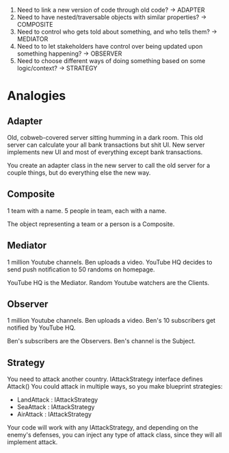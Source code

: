 1. Need to link a new version of code through old code? -> ADAPTER
2. Need to have nested/traversable objects with similar properties? -> COMPOSITE
3. Need to control who gets told about something, and who tells them? -> MEDIATOR
4. Need to to let stakeholders have control over being updated upon something happening? -> OBSERVER
5. Need to choose different ways of doing something based on some logic/context? -> STRATEGY

# Analogies

## Adapter
Old, cobweb-covered server sitting humming in a dark room.
This old server can calculate your all bank transactions but shit UI.
New server implements new UI and most of everything except bank transactions.

You create an adapter class in the new server to call the old server for a couple things, but do everything else the new way.

## Composite
1 team with a name.
5 people in team, each with a name.

The object representing a team or a person is a Composite.

## Mediator
1 million Youtube channels.
Ben uploads a video.
YouTube HQ decides to send push notification to 50 randoms on homepage.

YouTube HQ is the Mediator.
Random Youtube watchers are the Clients.

## Observer
1 million Youtube channels.
Ben uploads a video.
Ben's 10 subscribers get notified by YouTube HQ.

Ben's subscribers are the Observers.
Ben's channel is the Subject.

## Strategy
You need to attack another country. IAttackStrategy interface defines Attack()
You could attack in multiple ways, so you make blueprint strategies:
- LandAttack : IAttackStrategy
- SeaAttack : IAttackStrategy
- AirAttack : IAttackStrategy

Your code will work with any IAttackStrategy, and depending on the enemy's defenses, you can inject any type of attack class, since they will all implement attack.